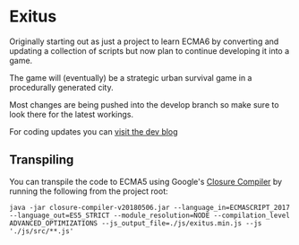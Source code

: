 # Exitus

Originally starting out as just a project to learn ECMA6 by converting and updating a collection of scripts but now plan to continue developing it into a game.

The game will (eventually) be a strategic urban survival game in a procedurally generated city. 

Most changes are being pushed into the develop branch so make sure to look there for the latest workings.

For coding updates you can [visit the dev blog](https://defenestrate.me/category/projects/game-development/exitus/) 

## Transpiling
You can transpile the code to ECMA5 using Google's [Closure Compiler](https://developers.google.com/closure/compiler/) by running the following from the project root:
```
java -jar closure-compiler-v20180506.jar --language_in=ECMASCRIPT_2017 --language_out=ES5_STRICT --module_resolution=NODE --compilation_level ADVANCED_OPTIMIZATIONS --js_output_file=./js/exitus.min.js --js './js/src/**.js'
```